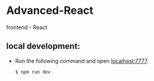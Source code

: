 # Advanced-React

frontend - React

## local development:

- Run the following command and open [localhost:7777](http://localhost:7777)

  ```sh
  $ npm run dev
  ```


